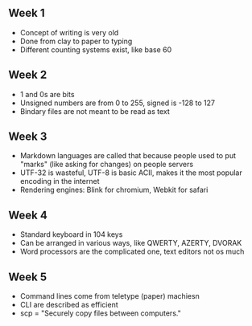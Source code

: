 ## Week 1
- Concept of writing is very old
- Done from clay to paper to typing
- Different counting systems exist, like base 60
## Week 2
- 1 and 0s are bits
- Unsigned numbers are from 0 to 255, signed is -128 to 127
- Bindary files are not meant to be read as text
## Week 3
- Markdown languages are called that because people used to put "marks" (like asking for changes) on people servers
- UTF-32 is wasteful, UTF-8 is basic ACII, makes it the most popular encoding in the internet
- Rendering engines: Blink for chromium, Webkit for safari
## Week 4
- Standard keyboard in 104 keys
- Can be arranged in various ways, like QWERTY, AZERTY, DVORAK
- Word processors are the complicated one, text editors not os much
## Week 5
- Command lines come from teletype (paper) machiesn
- CLI are described as efficient
- scp = "Securely copy files between computers."
